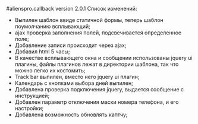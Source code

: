 #alienspro.callback version 2.0.1
Список изменений:
- Выпилен шаблон ввиде статичной формы, теперь шаблон поумолчанию всплывающий;
- ajax проверка заполнения полей, подсвечивается определенное поле;
- Добавление записи происходит через ajax;
- Добавил html 5 часы;
- В качестве всплывающего окна и сообщении использованы jquery ui плагины, файлы плагинов лежат в директории шаблона, так что можно легко их костомить;
- Track bar выпилен, вместо него jquery ui плагин;
- Календарь с кнопками выбора дней выпилен;
- Добавлена проверка подключения jquery, выдается сообщение с инструкцией;
- Добавлен параметр отключения маски номера телефона, и его настройки;
- Добавлена возможность обновлять каптчу;
